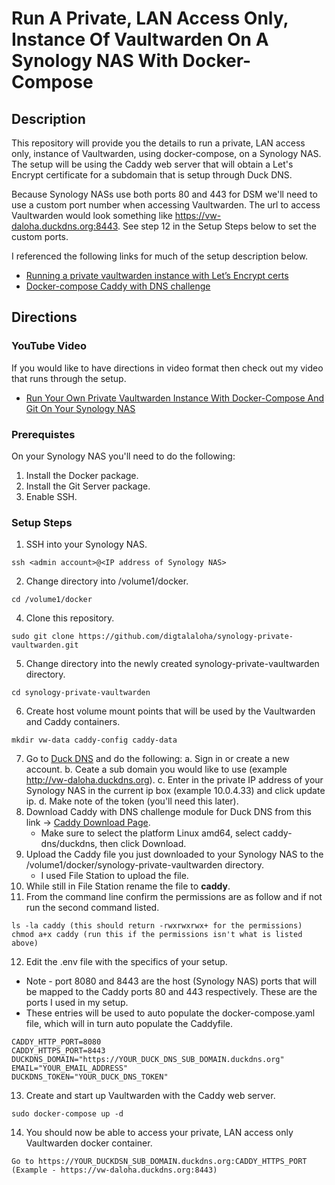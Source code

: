# Run A Private, LAN Access Only, Instance Of Vaultwarden On A Synology NAS With Docker-Compose

## Description

This repository will provide you the details to run a private, LAN access only, instance of Vaultwarden, using docker-compose, on a Synology NAS.  The setup will be using the Caddy web server that will obtain a Let's Encrypt certificate for a subdomain that is setup through Duck DNS.

Because Synology NASs use both ports 80 and 443 for DSM we'll need to use a custom port number when accessing Vaultwarden.  The url to access Vaultwarden would look something like https://vw-daloha.duckdns.org:8443.  See step 12 in the Setup Steps below to set the custom ports.

I referenced the following links for much of the setup description below.

* [Running a private vaultwarden instance with Let’s Encrypt certs](https://github.com/dani-garcia/vaultwarden/wiki/Running-a-private-vaultwarden-instance-with-Let%27s-Encrypt-certs)
* [Docker-compose Caddy with DNS challenge](https://github.com/dani-garcia/vaultwarden/wiki/Using-Docker-Compose#caddy-with-dns-challenge)

## Directions

### YouTube Video
If you would like to have directions in video format then check out my video that runs through the setup.
* [Run Your Own Private Vaultwarden Instance With Docker-Compose And Git On Your Synology NAS](https://youtu.be/pH_LZVfuSWo)

### Prerequistes
On your Synology NAS you'll need to do the following:
1. Install the Docker package.
2. Install the Git Server package.
3. Enable SSH.

### Setup Steps 
1. SSH into your Synology NAS.
```
ssh <admin account>@<IP address of Synology NAS>
```
2. Change directory into /volume1/docker. 
```
cd /volume1/docker
```
4. Clone this repository.
```
sudo git clone https://github.com/digtalaloha/synology-private-vaultwarden.git
```
5. Change directory into the newly created synology-private-vaultwarden directory.
```
cd synology-private-vaultwarden
```
6. Create host volume mount points that will be used by the Vaultwarden and Caddy containers.
```
mkdir vw-data caddy-config caddy-data
```
7. Go to [Duck DNS](https://www.duckdns.org) and do the following:
   a. Sign in or create a new account.
   b. Ceate a sub domain you would like to use (example http://vw-daloha.duckdns.org).
   c. Enter in the private IP address of your Synology NAS in the current ip box (example 10.0.4.33) and click update ip.
   d. Make note of the token (you'll need this later).
8. Download Caddy with DNS challenge module for Duck DNS from this link -> [Caddy Download Page](https://caddyserver.com/download).
   * Make sure to select the platform Linux amd64, select caddy-dns/duckdns, then click Download.
9. Upload the Caddy file you just downloaded to your Synology NAS to the /volume1/docker/synology-private-vaultwarden directory.  
   * I used File Station to upload the file.
10. While still in File Station rename the file to **caddy**.
11. From the command line confirm the permissions are as follow and if not run the second command listed.
```
ls -la caddy (this should return -rwxrwxrwx+ for the permissions)
chmod a+x caddy (run this if the permissions isn't what is listed above)
```
12. Edit the .env file with the specifics of your setup.  
  * Note - port 8080 and 8443 are the host (Synology NAS) ports that will be mapped to the Caddy ports 80 and 443 respectively.  These are the ports I used in my setup.
  * These entries will be used to auto populate the docker-compose.yaml file, which will in turn auto populate the Caddyfile.
```
CADDY_HTTP_PORT=8080
CADDY_HTTPS_PORT=8443
DUCKDNS_DOMAIN="https://YOUR_DUCK_DNS_SUB_DOMAIN.duckdns.org"
EMAIL="YOUR_EMAIL_ADDRESS"
DUCKDNS_TOKEN="YOUR_DUCK_DNS_TOKEN"
```
13. Create and start up Vaultwarden with the Caddy web server.
```
sudo docker-compose up -d
```
14. You should now be able to access your private, LAN access only Vaultwarden docker container.
```
Go to https://YOUR_DUCKDSN_SUB_DOMAIN.duckdns.org:CADDY_HTTPS_PORT (Example - https://vw-daloha.duckdns.org:8443)
```

